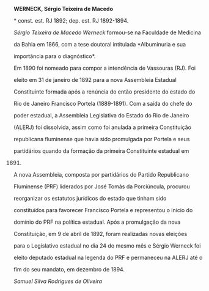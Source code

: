 **WERNECK, Sérgio Teixeira de Macedo**



\* const. est. RJ 1892; dep. est. RJ 1892-1894.



*Sérgio Teixeira de Macedo Werneck* formou-se na Faculdade de Medicina

da Bahia em 1866, com a tese doutoral intitulada *Albuminuria e sua

importância para o diagnóstico*.



Em 1890 foi nomeado para compor a intendência de Vassouras (RJ). Foi

eleito em 31 de janeiro de 1892 para a nova Assembleia Estadual

Constituinte formada após a renúncia do então presidente do estado do

Rio de Janeiro Francisco Portela (1889-1891). Com a saída do chefe do

poder estadual, a Assembleia Legislativa do Estado do Rio de Janeiro

(ALERJ) foi dissolvida, assim como foi anulada a primeira Constituição

republicana fluminense que havia sido promulgada por Portela e seus

partidários quando da formação da primeira Constituinte estadual em

1891.



A nova Assembleia, composta por partidários do Partido Republicano

Fluminense (PRF) liderados por José Tomás da Porciúncula, procurou

reorganizar os estatutos jurídicos do estado que tinham sido

constituídos para favorecer Francisco Portela e representou o início do

domínio do PRF na política estadual. Após a promulgação da nova

Constituição, em 9 de abril de 1892, foram realizadas novas eleições

para o Legislativo estadual no dia 24 do mesmo mês e Sérgio Werneck foi

eleito deputado estadual na legenda do PRF e permaneceu na ALERJ até o

fim do seu mandato, em dezembro de 1894.



*Samuel Silva Rodrigues de Oliveira*



